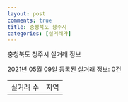 ```yaml
---
layout: post
comments: true
title: 충청북도 청주시
categories: [실거래가]
---
```


충청북도 청주시 실거래 정보

2021년 05월 09일 등록된 실거래 정보: 0건


<table>
  <tr>
    <td>실거래 수</td>
    <td>지역</td>
  </tr>

  

</table>
    